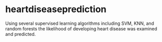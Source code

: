 # heartdiseaseprediction

Using several supervised learning algorithms including SVM, KNN, and random forests the likelihood of developing heart disease was examined and predicted.
